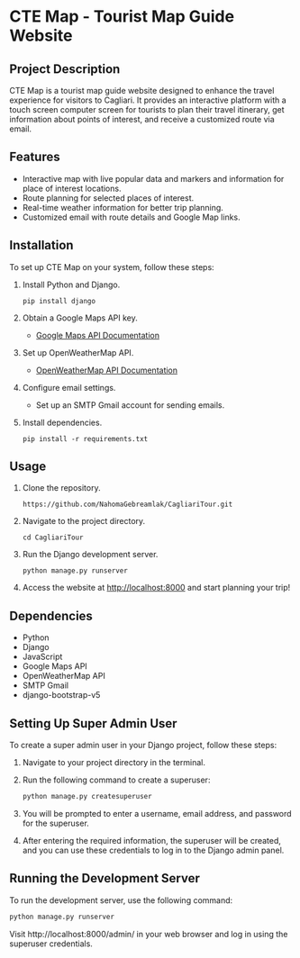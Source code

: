 
# CTE Map - Tourist Map Guide Website

## Project Description

CTE Map is a tourist map guide website designed to enhance the travel experience for visitors to Cagliari. It provides an interactive platform with a touch screen computer screen for tourists to plan their travel itinerary, get information about points of interest, and receive a customized route via email.

## Features

- Interactive map with live popular data and markers and information for place of interest locations.
- Route planning for selected places of interest.
- Real-time weather information for better trip planning.
- Customized email with route details and Google Map links.

## Installation

To set up CTE Map on your system, follow these steps:

1. Install Python and Django.
   ```
   pip install django
   ```

2. Obtain a Google Maps API key.
   - [Google Maps API Documentation](https://developers.google.com/maps/documentation/javascript/get-api-key)

3. Set up OpenWeatherMap API.
   - [OpenWeatherMap API Documentation](https://openweathermap.org/api)

4. Configure email settings.
   - Set up an SMTP Gmail account for sending emails.

5. Install dependencies.
   ```
   pip install -r requirements.txt
   ```

## Usage

1. Clone the repository.
   ```
   https://github.com/NahomaGebreamlak/CagliariTour.git 

2. Navigate to the project directory.
   ```
   cd CagliariTour
   ```

3. Run the Django development server.
   ```
   python manage.py runserver
   ```

4. Access the website at [http://localhost:8000](http://localhost:8000) and start planning your trip!

## Dependencies

- Python
- Django
- JavaScript
- Google Maps API
- OpenWeatherMap API
- SMTP Gmail
- django-bootstrap-v5


## Setting Up Super Admin User 

To create a super admin user in your Django project, follow these steps:

1. Navigate to your project directory in the terminal.

2. Run the following command to create a superuser:
    ```bash
    python manage.py createsuperuser
    ```

3. You will be prompted to enter a username, email address, and password for the superuser.

4. After entering the required information, the superuser will be created, and you can use these credentials to log in to the Django admin panel.

## Running the Development Server

To run the development server, use the following command:

```bash
python manage.py runserver
 ```
Visit http://localhost:8000/admin/ in your web browser and log in using the superuser credentials.